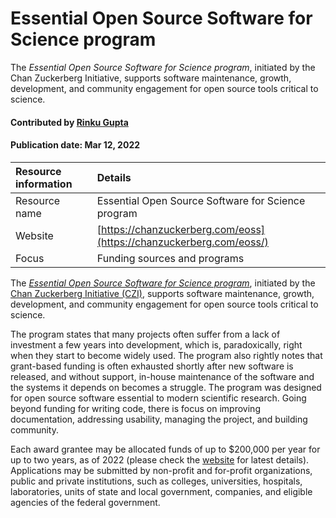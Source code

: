 # Essential Open Source Software for Science program

<!-- deck text start --> 

The *Essential Open Source Software for Science program*, initiated by the Chan Zuckerberg Initiative, supports software maintenance, growth, development, and community engagement for open source tools critical to science.

<!-- deck text start --> 

#### Contributed by [Rinku Gupta](https://github.com/rinkug)

#### Publication date: Mar 12, 2022

Resource information | Details 
:--- | :--- 
Resource name | Essential Open Source Software for Science program
Website | [https://chanzuckerberg.com/eoss](https://chanzuckerberg.com/eoss/)
Focus | Funding sources and programs


The *[Essential Open Source Software for Science program](https://chanzuckerberg.com/eoss/)*, initiated by the [Chan Zuckerberg Initiative (CZI)](https://chanzuckerberg.com/), supports software maintenance, growth, development, and community engagement for open source tools critical to science.

The program states that many projects often suffer from a lack of investment a few years into development, which is, paradoxically, right when they start to become widely used. The program also rightly notes that grant-based funding is often exhausted shortly after new software is released, and without support, in-house maintenance of the software and the systems it depends on becomes a struggle. The program was designed for open source software essential to modern scientific research. Going beyond funding for writing code, there is focus on improving documentation, addressing usability, managing the project, and building community.

Each award grantee may be allocated funds of up to $200,000 per year for up to two years, as of 2022 (please check the [website](https://chanzuckerberg.com/eoss/) for latest details). Applications may be submitted by non-profit and for-profit organizations, public and private institutions, such as colleges, universities, hospitals, laboratories, units of state and local government, companies, and eligible agencies of the federal government.


<!---
Publish: yes
Topics: Funding sources and programs
pinned: no
RSS update: 2022-03-12
--->
